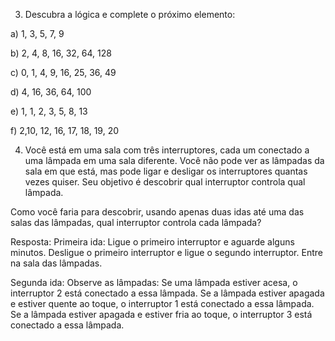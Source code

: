3) Descubra a lógica e complete o próximo elemento:



a) 1, 3, 5, 7, 9

b) 2, 4, 8, 16, 32, 64, 128

c) 0, 1, 4, 9, 16, 25, 36, 49

d) 4, 16, 36, 64, 100

e) 1, 1, 2, 3, 5, 8, 13

f) 2,10, 12, 16, 17, 18, 19, 20


4) Você está em uma sala com três interruptores, cada um conectado a uma lâmpada em uma sala diferente. Você não pode ver as lâmpadas da sala em que está, mas pode ligar e desligar os interruptores quantas vezes quiser. Seu objetivo é descobrir qual interruptor controla qual lâmpada.

Como você faria para descobrir, usando apenas duas idas até uma das salas das lâmpadas, qual interruptor controla cada lâmpada?

Resposta:
Primeira ida:
Ligue o primeiro interruptor e aguarde alguns minutos.
Desligue o primeiro interruptor e ligue o segundo interruptor.
Entre na sala das lâmpadas.

Segunda ida:
Observe as lâmpadas:
Se uma lâmpada estiver acesa, o interruptor 2 está conectado a essa lâmpada.
Se a lâmpada estiver apagada e estiver quente ao toque, o interruptor 1 está conectado a essa lâmpada.
Se a lâmpada estiver apagada e estiver fria ao toque, o interruptor 3 está conectado a essa lâmpada.

